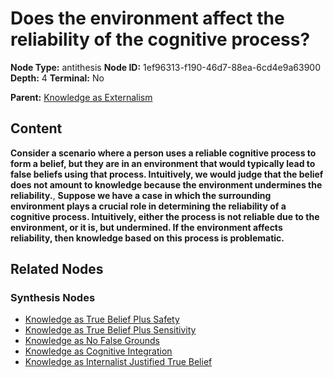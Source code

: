 # Does the environment affect the reliability of the cognitive process?

**Node Type:** antithesis
**Node ID:** 1ef96313-f190-46d7-88ea-6cd4e9a63900
**Depth:** 4
**Terminal:** No

**Parent:** [Knowledge as Externalism](knowledge-as-externalism-synthesis-c64b62e9-917a-4b11-a94f-79dd88bc3770.md)

## Content

**Consider a scenario where a person uses a reliable cognitive process to form a belief, but they are in an environment that would typically lead to false beliefs using that process. Intuitively, we would judge that the belief does not amount to knowledge because the environment undermines the reliability.**, **Suppose we have a case in which the surrounding environment plays a crucial role in determining the reliability of a cognitive process. Intuitively, either the process is not reliable due to the environment, or it is, but undermined. If the environment affects reliability, then knowledge based on this process is problematic.**

## Related Nodes

### Synthesis Nodes

- [Knowledge as True Belief Plus Safety](knowledge-as-true-belief-plus-safety-synthesis-78519936-c42e-43ea-8330-9d21cebd040f.md)
- [Knowledge as True Belief Plus Sensitivity](knowledge-as-true-belief-plus-sensitivity-synthesis-77235741-cce1-491d-9efa-e3f07a2971ee.md)
- [Knowledge as No False Grounds](knowledge-as-no-false-grounds-synthesis-af2a8719-527a-4ca9-8f14-e84ebee6381e.md)
- [Knowledge as Cognitive Integration](knowledge-as-cognitive-integration-synthesis-c039542a-0b50-4cda-a4e0-ad87b1530f6e.md)
- [Knowledge as Internalist Justified True Belief](knowledge-as-internalist-justified-true-belief-synthesis-6ed3805e-fde8-46dd-97a0-aa2454354370.md)
